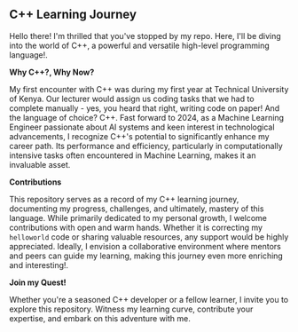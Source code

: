 ## C++ Learning Journey

Hello there! I'm thrilled that you've stopped by my repo. Here, I'll be diving into the world of C++, a powerful and versatile high-level programming language!.

**Why C++?, Why Now?**

My first encounter with C++ was during my first year at Technical University of Kenya. Our lecturer would assign us coding tasks that we had to complete manually - yes, you heard that right, writing code on paper! And the language of choice? C++. Fast forward to 2024, as a Machine Learning Engineer passionate about AI systems and keen interest in technological advancements, I recognize C++'s potential to significantly enhance my career path. Its performance and efficiency, particularly in computationally intensive tasks often encountered in Machine Learning, makes it an invaluable asset.

**Contributions**

This repository serves as a record of my C++ learning journey, documenting my progress, challenges, and ultimately, mastery of this language. While primarily dedicated to my personal growth, I welcome contributions with open and warm hands. Whether it is correcting my `helloworld` code or sharing valuable resources, any support would be highly appreciated. Ideally, I envision a collaborative environment where mentors and peers can guide my learning, making this journey even more enriching and interesting!.

**Join my Quest!**

Whether you're a seasoned C++ developer or a fellow learner, I invite you to explore this repository. Witness my learning curve, contribute your expertise, and embark on this adventure with me.

